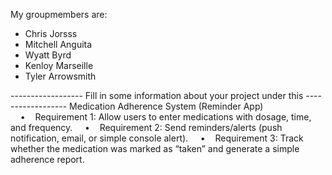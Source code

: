 My groupmembers are:
- Chris Jorsss
- Mitchell Anguita
- Wyatt Byrd  
- Kenloy Marseille
- Tyler Arrowsmith

------------------ Fill in some information about your project under this ------------------
                            Medication Adherence System (Reminder App)
    •    Requirement 1: Allow users to enter medications with dosage, time, and frequency.
    •    Requirement 2: Send reminders/alerts (push notification, email, or simple console alert).
    •    Requirement 3: Track whether the medication was marked as “taken” and generate a simple adherence report.
